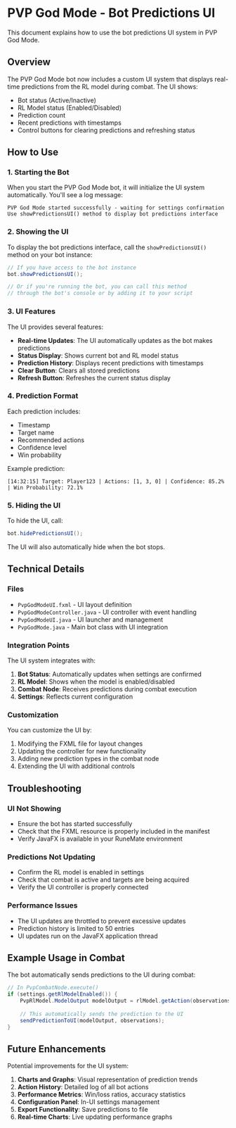 # PVP God Mode - Bot Predictions UI

This document explains how to use the bot predictions UI system in PVP God Mode.

## Overview

The PVP God Mode bot now includes a custom UI system that displays real-time predictions from the RL model during combat. The UI shows:

- Bot status (Active/Inactive)
- RL Model status (Enabled/Disabled)
- Prediction count
- Recent predictions with timestamps
- Control buttons for clearing predictions and refreshing status

## How to Use

### 1. Starting the Bot

When you start the PVP God Mode bot, it will initialize the UI system automatically. You'll see a log message:

```
PVP God Mode started successfully - waiting for settings confirmation
Use showPredictionsUI() method to display bot predictions interface
```

### 2. Showing the UI

To display the bot predictions interface, call the `showPredictionsUI()` method on your bot instance:

```java
// If you have access to the bot instance
bot.showPredictionsUI();

// Or if you're running the bot, you can call this method
// through the bot's console or by adding it to your script
```

### 3. UI Features

The UI provides several features:

- **Real-time Updates**: The UI automatically updates as the bot makes predictions
- **Status Display**: Shows current bot and RL model status
- **Prediction History**: Displays recent predictions with timestamps
- **Clear Button**: Clears all stored predictions
- **Refresh Button**: Refreshes the current status display

### 4. Prediction Format

Each prediction includes:
- Timestamp
- Target name
- Recommended actions
- Confidence level
- Win probability

Example prediction:
```
[14:32:15] Target: Player123 | Actions: [1, 3, 0] | Confidence: 85.2% | Win Probability: 72.1%
```

### 5. Hiding the UI

To hide the UI, call:

```java
bot.hidePredictionsUI();
```

The UI will also automatically hide when the bot stops.

## Technical Details

### Files

- `PvpGodModeUI.fxml` - UI layout definition
- `PvpGodModeController.java` - UI controller with event handling
- `PvpGodModeUI.java` - UI launcher and management
- `PvpGodMode.java` - Main bot class with UI integration

### Integration Points

The UI system integrates with:

1. **Bot Status**: Automatically updates when settings are confirmed
2. **RL Model**: Shows when the model is enabled/disabled
3. **Combat Node**: Receives predictions during combat execution
4. **Settings**: Reflects current configuration

### Customization

You can customize the UI by:

1. Modifying the FXML file for layout changes
2. Updating the controller for new functionality
3. Adding new prediction types in the combat node
4. Extending the UI with additional controls

## Troubleshooting

### UI Not Showing

- Ensure the bot has started successfully
- Check that the FXML resource is properly included in the manifest
- Verify JavaFX is available in your RuneMate environment

### Predictions Not Updating

- Confirm the RL model is enabled in settings
- Check that combat is active and targets are being acquired
- Verify the UI controller is properly connected

### Performance Issues

- The UI updates are throttled to prevent excessive updates
- Prediction history is limited to 50 entries
- UI updates run on the JavaFX application thread

## Example Usage in Combat

The bot automatically sends predictions to the UI during combat:

```java
// In PvpCombatNode.execute()
if (settings.getRlModelEnabled()) {
    PvpRlModel.ModelOutput modelOutput = rlModel.getAction(observations);
    
    // This automatically sends the prediction to the UI
    sendPredictionToUI(modelOutput, observations);
}
```

## Future Enhancements

Potential improvements for the UI system:

1. **Charts and Graphs**: Visual representation of prediction trends
2. **Action History**: Detailed log of all bot actions
3. **Performance Metrics**: Win/loss ratios, accuracy statistics
4. **Configuration Panel**: In-UI settings management
5. **Export Functionality**: Save predictions to file
6. **Real-time Charts**: Live updating performance graphs
